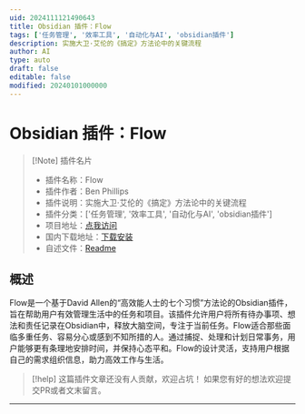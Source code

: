 ```yaml
---
uid: 2024111121490643
title: Obsidian 插件：Flow
tags: ['任务管理', '效率工具', '自动化与AI', 'obsidian插件']
description: 实施大卫·艾伦的《搞定》方法论中的关键流程
author: AI
type: auto
draft: false
editable: false
modified: 20240101000000
---
```


# Obsidian 插件：Flow

> [!Note] 插件名片
> - 插件名称：Flow
> - 插件作者：Ben Phillips
> - 插件说明：实施大卫·艾伦的《搞定》方法论中的关键流程
> - 插件分类：['任务管理', '效率工具', '自动化与AI', 'obsidian插件']
> - 项目地址：[点我访问](https://github.com/tavva/flow-release)
> - 国内下载地址：[下载安装](https://pkmer.cn/products/plugin/pluginMarket/?flow)
> - 自述文件：[Readme](https://ghproxy.net/https://raw.githubusercontent.com/tavva/flow-release/main/README.md)



## 概述

Flow是一个基于David Allen的“高效能人士的七个习惯”方法论的Obsidian插件，旨在帮助用户有效管理生活中的任务和项目。该插件允许用户将所有待办事项、想法和责任记录在Obsidian中，释放大脑空间，专注于当前任务。Flow适合那些面临多重任务、容易分心或感到不知所措的人。通过捕捉、处理和计划日常事务，用户能够更有条理地安排时间，并保持心态平和。Flow的设计灵活，支持用户根据自己的需求组织信息，助力高效工作与生活。


> [!help] 
> 这篇插件文章还没有人贡献，欢迎占坑！
> 如果您有好的想法欢迎提交PR或者文末留言。
> 

---



